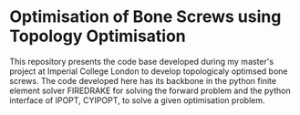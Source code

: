# Optimisation of Bone Screws using Topology Optimisation
This repository presents the code base developed during my master's project at Imperial College London to develop topologicaly optimsed bone screws. 
The code developed here has its backbone in the python finite element solver FIREDRAKE for solving the forward problem and 
the python interface of IPOPT, CYIPOPT, to solve a given optimisation problem.
